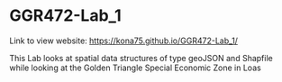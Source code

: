 # GGR472-Lab_1
Link to view website: https://kona75.github.io/GGR472-Lab_1/

This Lab looks at spatial data structures of type geoJSON and Shapfile while looking at the Golden Triangle Special Economic Zone in Loas 
